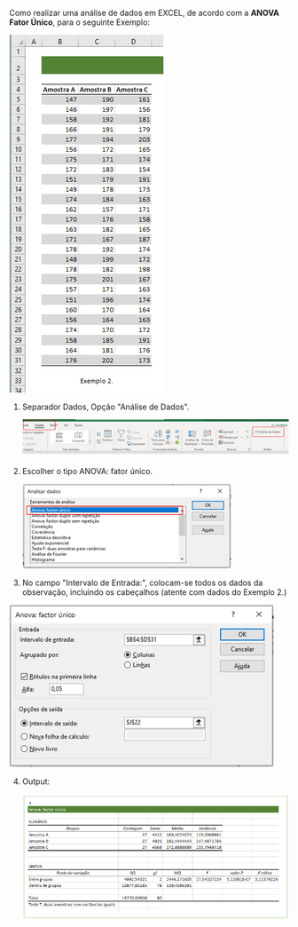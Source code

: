 Como realizar uma análise de dados em EXCEL, de acordo com a **ANOVA Fator Único**, para o seguinte Exemplo:

![image-20210505121023500](img/image-20210505121023500.png)

1. Separador Dados, Opção "Análise de Dados".
   
   ![image-20210505120903668](img\image-20210505120903668.png)

2. Escolher o tipo ANOVA: fator único.
   
   ![image-20210505120926445](img\image-20210505120926445.png)

3. No campo "Intervalo de Entrada:", colocam-se todos os dados da observação, incluindo os cabeçalhos (atente com dados do Exemplo 2.)

![image-20210505120954906](img\image-20210505120954906.png)

4. Output:
   
   ![image-20210505121242117](img\image-20210505121242117.png)
